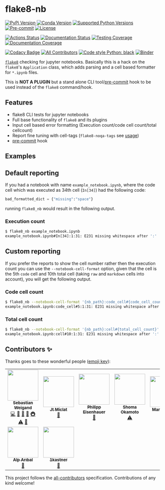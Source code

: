 # flake8-nb

[![PyPi Version](https://img.shields.io/pypi/v/flake8_nb.svg)](https://pypi.org/project/flake8-nb/)
[![Conda Version](https://img.shields.io/conda/vn/conda-forge/flake8-nb.svg)](https://anaconda.org/conda-forge/flake8-nb)
[![Supported Python Versions](https://img.shields.io/pypi/pyversions/flake8_nb.svg)](https://pypi.org/project/flake8-nb/)
[![Pre-commit](https://img.shields.io/badge/pre--commit-enabled-brightgreen?logo=pre-commit&logoColor=white)](https://github.com/pre-commit/pre-commit)
[![License](https://img.shields.io/badge/License-Apache%202.0-blue.svg)](https://opensource.org/licenses/Apache-2.0)

[![Actions Status](https://github.com/s-weigand/flake8-nb/workflows/Tests/badge.svg)](https://github.com/s-weigand/flake8-nb/actions)
[![Documentation Status](https://readthedocs.org/projects/flake8-nb/badge/?version=latest)](https://flake8-nb.readthedocs.io/en/latest/?badge=latest)
[![Testing Coverage](https://codecov.io/gh/s-weigand/flake8-nb/branch/main/graph/badge.svg)](https://codecov.io/gh/s-weigand/flake8-nb)
[![Documentation Coverage](https://flake8-nb.readthedocs.io/en/latest/_static/interrogate_badge.svg)](https://github.com/s-weigand/flake8-nb)

[![Codacy Badge](https://app.codacy.com/project/badge/Grade/d02b436a637243a1b626b74d018c3bbe)](https://www.codacy.com/gh/s-weigand/flake8-nb/dashboard?utm_source=github.com&utm_medium=referral&utm_content=s-weigand/flake8-nb&utm_campaign=Badge_Grade)
[![All Contributors](https://img.shields.io/github/all-contributors/s-weigand/flake8-nb)](#contributors)
[![Code style Python: black](https://img.shields.io/badge/code%20style-black-000000.svg)](https://github.com/psf/black)
[![Binder](https://static.mybinder.org/badge_logo.svg)](https://mybinder.org/v2/gh/s-weigand/flake8-nb.git/main?urlpath=lab%2Ftree%2Ftests%2Fdata%2Fnotebooks)

[`flake8`](https://github.com/pycqa/flake8) checking for jupyter notebooks.
Basically this is a hack on the `flake8`'s `Application` class,
which adds parsing and a cell based formatter for `*.ipynb` files.

This is **NOT A PLUGIN** but a stand alone CLI tool/[pre-commit](https://pre-commit.com/) hook to be used instead of the `flake8` command/hook.

## Features

- flake8 CLI tests for jupyter notebooks
- Full base functionality of `flake8` and its plugins
- Input cell based error formatting (Execution count/code cell count/total cellcount)
- Report fine tuning with cell-tags (`flake8-noqa-tags` see [usage](https://flake8-nb.readthedocs.io/en/latest/usage.html#cell-tags))
- [pre-commit](https://pre-commit.com/) hook

## Examples

## Default reporting

If you had a notebook with name `example_notebook.ipynb`, where the code cell
which was executed as 34th cell (`In[34]`) had the following code:

```python
bad_formatted_dict = {"missing":"space"}
```

running `flake8_nb` would result in the following output.

### Execution count

```bash
$ flake8_nb example_notebook.ipynb
example_notebook.ipynb#In[34]:1:31: E231 missing whitespace after ':'
```

## Custom reporting

If you prefer the reports to show the cell number rather then the execution count you
can use the `--notebook-cell-format` option, given that the cell is the 5th `code` cell
and 10th total cell (taking `raw` and `markdown` cells into account),
you will get the following output.

### Code cell count

```bash
$ flake8_nb --notebook-cell-format '{nb_path}:code_cell#{code_cell_count}' example_notebook.ipynb
example_notebook.ipynb:code_cell#5:1:31: E231 missing whitespace after ':'
```

### Total cell count

```bash
$ flake8_nb --notebook-cell-format '{nb_path}:cell#{total_cell_count}' example_notebook.ipynb
example_notebook.ipynb:cell#10:1:31: E231 missing whitespace after ':'
```

## Contributors ✨

Thanks goes to these wonderful people ([emoji key](https://allcontributors.org/docs/en/emoji-key)):

<!-- ALL-CONTRIBUTORS-LIST:START - Do not remove or modify this section -->
<!-- prettier-ignore-start -->
<!-- markdownlint-disable -->
<table>
  <tr>
    <td align="center"><a href="https://github.com/s-weigand"><img src="https://avatars2.githubusercontent.com/u/9513634?v=4?s=100" width="100px;" alt=""/><br /><sub><b>Sebastian Weigand</b></sub></a><br /><a href="https://github.com/s-weigand/flake8-nb/commits?author=s-weigand" title="Code">💻</a> <a href="#ideas-s-weigand" title="Ideas, Planning, & Feedback">🤔</a> <a href="#maintenance-s-weigand" title="Maintenance">🚧</a> <a href="#projectManagement-s-weigand" title="Project Management">📆</a> <a href="#infra-s-weigand" title="Infrastructure (Hosting, Build-Tools, etc)">🚇</a> <a href="https://github.com/s-weigand/flake8-nb/commits?author=s-weigand" title="Tests">⚠️</a> <a href="https://github.com/s-weigand/flake8-nb/commits?author=s-weigand" title="Documentation">📖</a></td>
    <td align="center"><a href="https://jtmiclat.me"><img src="https://avatars0.githubusercontent.com/u/30991698?v=4?s=100" width="100px;" alt=""/><br /><sub><b>Jt Miclat</b></sub></a><br /><a href="https://github.com/s-weigand/flake8-nb/issues?q=author%3Ajtmiclat" title="Bug reports">🐛</a></td>
    <td align="center"><a href="http://eisenhauer.io"><img src="https://avatars3.githubusercontent.com/u/3607591?v=4?s=100" width="100px;" alt=""/><br /><sub><b>Philipp Eisenhauer</b></sub></a><br /><a href="https://github.com/s-weigand/flake8-nb/issues?q=author%3Apeisenha" title="Bug reports">🐛</a></td>
    <td align="center"><a href="https://shmokmt.github.io/"><img src="https://avatars1.githubusercontent.com/u/32533860?v=4?s=100" width="100px;" alt=""/><br /><sub><b>Shoma Okamoto</b></sub></a><br /><a href="https://github.com/s-weigand/flake8-nb/commits?author=shmokmt" title="Tests">⚠️</a></td>
    <td align="center"><a href="https://marcogorelli.github.io/"><img src="https://avatars2.githubusercontent.com/u/33491632?v=4?s=100" width="100px;" alt=""/><br /><sub><b>Marco Gorelli</b></sub></a><br /><a href="#tool-MarcoGorelli" title="Tools">🔧</a> <a href="https://github.com/s-weigand/flake8-nb/commits?author=MarcoGorelli" title="Documentation">📖</a></td>
    <td align="center"><a href="http://blog.ouseful.info"><img src="https://avatars.githubusercontent.com/u/82988?v=4?s=100" width="100px;" alt=""/><br /><sub><b>Tony Hirst</b></sub></a><br /><a href="#ideas-psychemedia" title="Ideas, Planning, & Feedback">🤔</a></td>
    <td align="center"><a href="https://github.com/Dobatymo"><img src="https://avatars.githubusercontent.com/u/7647594?v=4?s=100" width="100px;" alt=""/><br /><sub><b>Dobatymo</b></sub></a><br /><a href="https://github.com/s-weigand/flake8-nb/issues?q=author%3ADobatymo" title="Bug reports">🐛</a></td>
  </tr>
  <tr>
    <td align="center"><a href="https://github.com/AlpAribal"><img src="https://avatars.githubusercontent.com/u/6286038?v=4?s=100" width="100px;" alt=""/><br /><sub><b>Alp Arıbal</b></sub></a><br /><a href="https://github.com/s-weigand/flake8-nb/issues?q=author%3AAlpAribal" title="Bug reports">🐛</a></td>
    <td align="center"><a href="https://www.tuhh.de/mls/en/institute/associates/marvin-kastner-msc.html"><img src="https://avatars.githubusercontent.com/u/5236165?v=4?s=100" width="100px;" alt=""/><br /><sub><b>1kastner</b></sub></a><br /><a href="https://github.com/s-weigand/flake8-nb/issues?q=author%3A1kastner" title="Bug reports">🐛</a></td>
  </tr>
</table>

<!-- markdownlint-restore -->
<!-- prettier-ignore-end -->

<!-- ALL-CONTRIBUTORS-LIST:END -->

This project follows the [all-contributors](https://github.com/all-contributors/all-contributors) specification. Contributions of any kind welcome!
